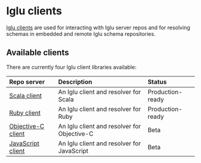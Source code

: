 # Iglu clients

[Iglu clients][techdocs] are used for interacting with Iglu server repos and for resolving schemas in embedded and remote Iglu schema repositories.

## Available clients

There are currently four Iglu client libraries available:

| **Repo server**          | **Description**                             | **Status**       |
|:-------------------------|:--------------------------------------------|:-----------------|
| [Scala client][c1]       | An Iglu client and resolver for Scala       | Production-ready |
| [Ruby client][c2]        | An Iglu client and resolver for Ruby        | Production-ready |
| [Objective-C client][c3] | An Iglu client and resolver for Objective-C | Beta             |
| [JavaScript client][c4]  | An Iglu client and resolver for JavaScript  | Beta             |

[c1]: https://docs.snowplow.io/docs/pipeline-components-and-applications/iglu/iglu-clients/scala-client-setup/
[c2]: https://docs.snowplow.io/docs/pipeline-components-and-applications/iglu/iglu-clients/ruby-client/
[c3]: https://docs.snowplow.io/docs/pipeline-components-and-applications/iglu/iglu-clients/objc-client/
[c4]: https://github.com/snowplow/iglu-javascript-client

[techdocs]: https://docs.snowplow.io/docs/pipeline-components-and-applications/iglu/iglu-clients/
